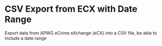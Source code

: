 # CSV Export from ECX with Date Range
Export data from APWG eCrime eXchange (eCX) into a CSV file, be able to include a date range
